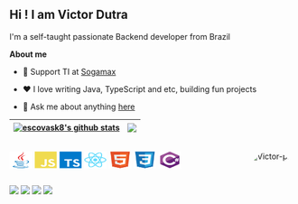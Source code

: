 ## Hi ! I am Victor Dutra 



I'm a self-taught passionate Backend developer from Brazil

**About me**

- 💼 Support TI at [Sogamax](http://sogamax.com.br/)

- ❤️ I love writing Java, TypeScript and etc, building fun projects

- 💬 Ask me about anything [here](https://github.com/escovask8/escovask8/issues)



| <a href="https://github.com/escovask8/github-readme-stats"><img align="center" src="https://github-readme-stats.vercel.app/api?username=escovask8&show_icons=true&include_all_commits=true&theme=dark&hide_border=true" alt="escovask8's github stats" /></a> | <a href="https://github.com/escovask8/github-readme-stats"><img align="center" src="https://github-readme-stats.vercel.app/api/top-langs/?username=escovask8&layout=compact&theme=dark&hide_border=true" /></a> |
| ------------- | ------------- |

</div>
<div style="display: inline_block"><br>
  <img align="center" alt="Victor-Python" height="30" width="40" src="https://raw.githubusercontent.com/devicons/devicon/master/icons/java/java-original.svg">
  <img align="center" alt="Victor-Js" height="30" width="40" src="https://raw.githubusercontent.com/devicons/devicon/master/icons/javascript/javascript-plain.svg">
  <img align="center" alt="Victor-Ts" height="30" width="40" src="https://raw.githubusercontent.com/devicons/devicon/master/icons/typescript/typescript-plain.svg">
  <img align="center" alt="Victor-React" height="30" width="40" src="https://raw.githubusercontent.com/devicons/devicon/master/icons/react/react-original.svg">
  <img align="center" alt="Victor-HTML" height="30" width="40" src="https://raw.githubusercontent.com/devicons/devicon/master/icons/html5/html5-original.svg">
  <img align="center" alt="Victor-CSS" height="30" width="40" src="https://raw.githubusercontent.com/devicons/devicon/master/icons/css3/css3-original.svg">
  <img align="center" alt="Victor-Csharp" height="30" width="40" src="https://raw.githubusercontent.com/devicons/devicon/master/icons/csharp/csharp-original.svg">
  <img align="right" alt="Victor-pic" height="150" style="border-radius:50px;" src="https://scontent.fitp1-1.fna.fbcdn.net/v/t1.18169-1/p160x160/22448388_10212296841228817_3018455818577228833_n.jpg?_nc_cat=109&ccb=1-5&_nc_sid=dbb9e7&_nc_ohc=hyd69pqefkcAX9DhMza&_nc_ht=scontent.fitp1-1.fna&oh=927aafabd5b451c08bcea5db60cb815f&oe=61CE221F">
</div>
  
  ##
 
<div> 
   <a href="https://instagram.com/victor_domagal" target="_blank"><img src="https://img.shields.io/badge/-Instagram-%23E4405F?style=for-the-badge&logo=instagram&logoColor=white" target="_blank"></a>
 	<a href="https://www.twitch.tv/escovask8" target="_blank"><img src="https://img.shields.io/badge/Twitch-9146FF?style=for-the-badge&logo=twitch&logoColor=white" target="_blank"></a>
   <a href = "mailto:domagal@gmail.com"><img src="https://img.shields.io/badge/-Gmail-%23333?style=for-the-badge&logo=gmail&logoColor=white" target="_blank"></a>
  <a href="https://www.linkedin.com/in/victor-dutra-oliveira-1876ba39/" target="_blank"><img src="https://img.shields.io/badge/-LinkedIn-%230077B5?style=for-the-badge&logo=linkedin&logoColor=white" target="_blank"></a> 
 
 
</div>
